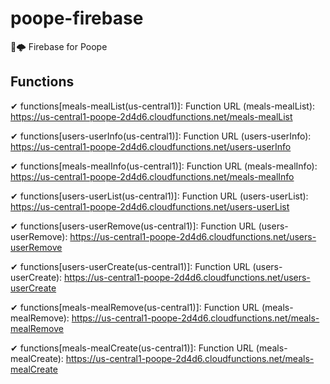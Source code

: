 # poope-firebase
 💩🌩️ Firebase for Poope


## Functions

✔  functions[meals-mealList(us-central1)]:
Function URL (meals-mealList): https://us-central1-poope-2d4d6.cloudfunctions.net/meals-mealList

✔  functions[users-userInfo(us-central1)]:
Function URL (users-userInfo): https://us-central1-poope-2d4d6.cloudfunctions.net/users-userInfo

✔  functions[meals-mealInfo(us-central1)]:
Function URL (meals-mealInfo): https://us-central1-poope-2d4d6.cloudfunctions.net/meals-mealInfo

✔  functions[users-userList(us-central1)]:
Function URL (users-userList): https://us-central1-poope-2d4d6.cloudfunctions.net/users-userList

✔  functions[users-userRemove(us-central1)]:
Function URL (users-userRemove): https://us-central1-poope-2d4d6.cloudfunctions.net/users-userRemove

✔  functions[users-userCreate(us-central1)]:
Function URL (users-userCreate): https://us-central1-poope-2d4d6.cloudfunctions.net/users-userCreate

✔  functions[meals-mealRemove(us-central1)]:
Function URL (meals-mealRemove): https://us-central1-poope-2d4d6.cloudfunctions.net/meals-mealRemove

✔  functions[meals-mealCreate(us-central1)]:
Function URL (meals-mealCreate): https://us-central1-poope-2d4d6.cloudfunctions.net/meals-mealCreate